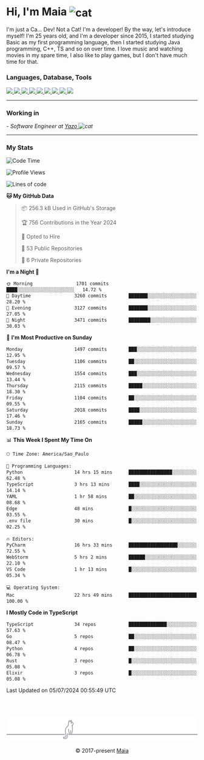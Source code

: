 <h1 align="left">Hi, I'm Maia 
<img src="https://emojis.slackmojis.com/emojis/images/1643509834/36299/black-cat.gif?1643509834" width="50" height="60" align="center"  alt="cat"/>
</h1>

I'm just a Ca... Dev! Not a Cat! I'm a developer! By the way, let's introduce myself!
I'm 25 years old, and I'm a developer since 2015, I started studying Basic as my first programming
language, then I started studying Java programming, C++, TS and so on over time.
I love music and watching movies in my spare time, I also like to play games, but I don't have much time for that.

<h3 align="left">Languages, Database, Tools</h3>
<p>
  <a href="https://www.typescriptlang.org">
    <img src="https://skillicons.dev/icons?i=ts" />
  </a>
  <a href="https://go.dev">
    <img src="https://skillicons.dev/icons?i=go" />
  </a>
  <a href="https://www.python.org">
    <img src="https://skillicons.dev/icons?i=python" />
  </a>
  <a href="https://gradle.org">
    <img src="https://skillicons.dev/icons?i=gradle" />
  </a>
  <a href="https://redis.io">
    <img src="https://skillicons.dev/icons?i=redis" />
  </a>
  <a href="https://www.mongodb.com">
    <img src="https://skillicons.dev/icons?i=mongodb" />
  </a>
  <a href="https://nodejs.org">
    <img src="https://skillicons.dev/icons?i=nodejs" />
  </a>
  <a href="https://www.javascript.com">
    <img src="https://skillicons.dev/icons?i=js" />
  </a>
  <a href="https://www.docker.com">
    <img src="https://skillicons.dev/icons?i=docker" />
  </a>
</p>

<hr/>

<h3>Working in</h3>

<p><em> - Software Engineer at <a href="[https://pdasolucoes.com.br](https://yazo.com.br/)">Yazo
</a><img src="https://media.giphy.com/media/WUlplcMpOCEmTGBtBW/giphy.gif" width="30" alt="cat"> 
</em></p>

<hr/>

### My Stats

<!--START_SECTION:waka-->
![Code Time](http://img.shields.io/badge/Code%20Time-4%2C389%20hrs%2013%20mins-blue)

![Profile Views](http://img.shields.io/badge/Profile%20Views-0-blue)

![Lines of code](https://img.shields.io/badge/From%20Hello%20World%20I%27ve%20Written-3.6%20million%20lines%20of%20code-blue)

**🐱 My GitHub Data** 

> 📦 256.3 kB Used in GitHub's Storage 
 > 
> 🏆 756 Contributions in the Year 2024
 > 
> 💼 Opted to Hire
 > 
> 📜 53 Public Repositories 
 > 
> 🔑 6 Private Repositories 
 > 
**I'm a Night 🦉** 

```text
🌞 Morning                1701 commits        ████░░░░░░░░░░░░░░░░░░░░░   14.72 % 
🌆 Daytime                3260 commits        ███████░░░░░░░░░░░░░░░░░░   28.20 % 
🌃 Evening                3127 commits        ███████░░░░░░░░░░░░░░░░░░   27.05 % 
🌙 Night                  3471 commits        ████████░░░░░░░░░░░░░░░░░   30.03 % 
```
📅 **I'm Most Productive on Sunday** 

```text
Monday                   1497 commits        ███░░░░░░░░░░░░░░░░░░░░░░   12.95 % 
Tuesday                  1106 commits        ██░░░░░░░░░░░░░░░░░░░░░░░   09.57 % 
Wednesday                1554 commits        ███░░░░░░░░░░░░░░░░░░░░░░   13.44 % 
Thursday                 2115 commits        █████░░░░░░░░░░░░░░░░░░░░   18.30 % 
Friday                   1104 commits        ██░░░░░░░░░░░░░░░░░░░░░░░   09.55 % 
Saturday                 2018 commits        ████░░░░░░░░░░░░░░░░░░░░░   17.46 % 
Sunday                   2165 commits        █████░░░░░░░░░░░░░░░░░░░░   18.73 % 
```


📊 **This Week I Spent My Time On** 

```text
🕑︎ Time Zone: America/Sao_Paulo

💬 Programming Languages: 
Python                   14 hrs 15 mins      ████████████████░░░░░░░░░   62.48 % 
TypeScript               3 hrs 13 mins       ████░░░░░░░░░░░░░░░░░░░░░   14.14 % 
YAML                     1 hr 58 mins        ██░░░░░░░░░░░░░░░░░░░░░░░   08.68 % 
Edge                     48 mins             █░░░░░░░░░░░░░░░░░░░░░░░░   03.55 % 
.env file                30 mins             █░░░░░░░░░░░░░░░░░░░░░░░░   02.25 % 

🔥 Editors: 
PyCharm                  16 hrs 33 mins      ██████████████████░░░░░░░   72.55 % 
WebStorm                 5 hrs 2 mins        ██████░░░░░░░░░░░░░░░░░░░   22.10 % 
VS Code                  1 hr 13 mins        █░░░░░░░░░░░░░░░░░░░░░░░░   05.34 % 

💻 Operating System: 
Mac                      22 hrs 49 mins      █████████████████████████   100.00 % 
```

**I Mostly Code in TypeScript** 

```text
TypeScript               34 repos            ██████████████░░░░░░░░░░░   57.63 % 
Go                       5 repos             ██░░░░░░░░░░░░░░░░░░░░░░░   08.47 % 
Python                   4 repos             ██░░░░░░░░░░░░░░░░░░░░░░░   06.78 % 
Rust                     3 repos             █░░░░░░░░░░░░░░░░░░░░░░░░   05.08 % 
Elixir                   3 repos             █░░░░░░░░░░░░░░░░░░░░░░░░   05.08 % 
```




 Last Updated on 05/07/2024 00:55:49 UTC
<!--END_SECTION:waka-->


<br/>
<br/>

<p align="center"><img src="https://raw.githubusercontent.com/gabrielmaialva33/gabrielmaialva33/master/assets/gray0_ctp_on_line.svg?sanitize=true" /></p>
<p align="center">&copy; 2017-present <a href="https://github.com/gabrielmaialva33/" target="_blank">Maia</a>

